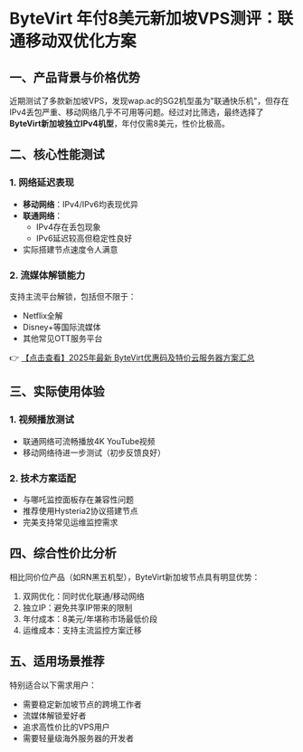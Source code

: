 # ByteVirt 年付8美元新加坡VPS测评：联通移动双优化方案

## 一、产品背景与价格优势
近期测试了多款新加坡VPS，发现wap.ac的SG2机型虽为"联通快乐机"，但存在IPv4丢包严重、移动网络几乎不可用等问题。经过对比筛选，最终选择了**ByteVirt新加坡独立IPv4机型**，年付仅需8美元，性价比极高。

## 二、核心性能测试
### 1. 网络延迟表现
- **移动网络**：IPv4/IPv6均表现优异
- **联通网络**：
  - IPv4存在丢包现象
  - IPv6延迟较高但稳定性良好
- 实际搭建节点速度令人满意

### 2. 流媒体解锁能力
支持主流平台解锁，包括但不限于：
- Netflix全解
- Disney+等国际流媒体
- 其他常见OTT服务平台

👉 [【点击查看】2025年最新 ByteVirt优惠码及特价云服务器方案汇总](https://bit.ly/bytevirt)

## 三、实际使用体验
### 1. 视频播放测试
- 联通网络可流畅播放4K YouTube视频
- 移动网络待进一步测试（初步反馈良好）

### 2. 技术方案适配
- 与哪吒监控面板存在兼容性问题
- 推荐使用Hysteria2协议搭建节点
- 完美支持常见运维监控需求

## 四、综合性价比分析
相比同价位产品（如RN黑五机型），ByteVirt新加坡节点具有明显优势：
1. 双网优化：同时优化联通/移动网络
2. 独立IP：避免共享IP带来的限制
3. 年付成本：8美元/年堪称市场最低价段
4. 运维成本：支持主流监控方案迁移

## 五、适用场景推荐
特别适合以下需求用户：
- 需要稳定新加坡节点的跨境工作者
- 流媒体解锁爱好者
- 追求高性价比的VPS用户
- 需要轻量级海外服务器的开发者